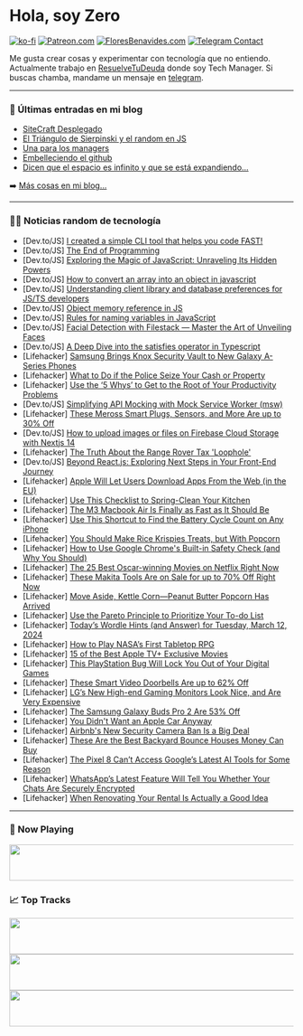 # Hola, soy Zero

[![ko-fi](https://ko-fi.com/img/githubbutton_sm.svg)](https://ko-fi.com/J3J4N0LUK)
[![Patreon.com](https://img.shields.io/endpoint.svg?url=https%3A%2F%2Fshieldsio-patreon.vercel.app%2Fapi%3Fusername%3Dzerodragon%26type%3Dpatrons&style=for-the-badge)](https://patreon.com/zerodragon)
[![FloresBenavides.com](https://img.shields.io/website?down_message=oops&label=MiBlog&style=for-the-badge&up_message=online&url=https%3A%2F%2Ffloresbenavides.com)](https://floresbenavides.com)
[![Telegram Contact](https://img.shields.io/badge/escr%C3%ADbeme-ZeroDragon-%2326A5E4?style=for-the-badge&logo=telegram)](https://t.me/zerodragon)

Me gusta crear cosas y experimentar con tecnología que no entiendo.
Actualmente trabajo en [ResuelveTuDeuda](http://github.com/resuelve) donde soy Tech Manager.
Si buscas chamba, mandame un mensaje en [telegram](https://t.me/zerodragon).

---

### 📕 Últimas entradas en mi blog
<!-- BLOG-POST-LIST:START -->
- [SiteCraft Desplegado](https://floresbenavides.com/sitecraft-desplegado/)
- [El Triángulo de Sierpinski y el random en JS](https://floresbenavides.com/el-triangulo-de-sierpinski-y-el-random-en-js/)
- [Una para los managers](https://floresbenavides.com/una-para-los-managers/)
- [Embelleciendo el github](https://floresbenavides.com/embelleciendo-el-github/)
- [Dicen que el espacio es infinito y que se está expandiendo…](https://floresbenavides.com/dicen-que-el-espacio-es-infinito-y-que-se-esta-expandiendo/)
<!-- BLOG-POST-LIST:END -->

➡️ [Más cosas en mi blog...](https://floresbenavides.com)

---

### 👨‍💻 Noticias random de tecnología
<!-- TECH-POSTS:START -->
- [Dev.to/JS] [I created a simple CLI tool that helps you code FAST!](https://dev.to/farouqaldori/i-created-a-simple-cli-tool-that-helps-you-code-fast-499j)
- [Dev.to/JS] [The End of Programming](https://dev.to/sufian/the-end-of-programming-3061)
- [Dev.to/JS] [Exploring the Magic of JavaScript: Unraveling Its Hidden Powers](https://dev.to/sarath_chandran/exploring-the-magic-of-javascript-unraveling-its-hidden-powers-29c)
- [Dev.to/JS] [How to convert an array into an object in javascript](https://dev.to/sarath_chandran/how-to-convert-an-array-into-an-object-in-javascript-3pgn)
- [Dev.to/JS] [Understanding client library and database preferences for JS/TS developers](https://dev.to/alexbevi/understanding-client-library-and-database-preferences-for-jsts-developers-j9o)
- [Dev.to/JS] [Object memory reference in JS](https://dev.to/pulimoodan/object-memory-reference-in-js-2ne7)
- [Dev.to/JS] [Rules for naming variables in JavaScript](https://dev.to/imashwani/rules-for-naming-variables-in-javascript-g54)
- [Dev.to/JS] [Facial Detection with Filestack — Master the Art of Unveiling Faces](https://dev.to/ideradevtools/facial-detection-with-filestack-master-the-art-of-unveiling-faces-4m16)
- [Dev.to/JS] [A Deep Dive into the satisfies operator in Typescript](https://dev.to/this-is-learning/a-deep-dive-into-the-satisfies-operator-in-typescript-1b3n)
- [Lifehacker] [Samsung Brings Knox Security Vault to New Galaxy A-Series Phones](https://lifehacker.com/tech/knox-security-added-to-samsungs-new-budget-phones)
- [Lifehacker] [What to Do if the Police Seize Your Cash or Property](https://lifehacker.com/home/what-you-can-do-if-the-police-seize-your-cash-or-property)
- [Lifehacker] [Use the ‘5 Whys’ to Get to the Root of Your Productivity Problems](https://lifehacker.com/work/the-5-whys-productivity-technique)
- [Dev.to/JS] [Simplifying API Mocking with Mock Service Worker &lpar;msw&rpar;](https://dev.to/andrewchaa/simplifying-api-mocking-with-mock-service-worker-msw-4o4j)
- [Lifehacker] [These Meross Smart Plugs, Sensors, and More Are up to 30% Off](https://lifehacker.com/tech/meross-smart-home-sale)
- [Dev.to/JS] [How to upload images or files on Firebase Cloud Storage with Nextjs 14](https://dev.to/thatanjan/how-to-upload-images-or-files-on-firebase-cloud-storage-with-nextjs-14-3dpf)
- [Lifehacker] [The Truth About the Range Rover Tax &#39;Loophole&#39;](https://lifehacker.com/money/range-rover-tax-loophole)
- [Dev.to/JS] [Beyond React.js: Exploring Next Steps in Your Front-End Journey](https://dev.to/visavadiyavrushik/beyond-reactjs-exploring-next-steps-in-your-front-end-journey-1e93)
- [Lifehacker] [Apple Will Let Users Download Apps From the Web &lpar;in the EU&rpar;](https://lifehacker.com/tech/apple-will-let-users-download-apps-from-the-web-in-the-eu)
- [Lifehacker] [Use This Checklist to Spring-Clean Your Kitchen](https://lifehacker.com/home/your-kitchen-cleaning-checklist)
- [Lifehacker] [The M3 Macbook Air Is Finally as Fast as It Should Be](https://lifehacker.com/tech/apples-base-macbook-air-is-finally-as-fast-as-it-should-be)
- [Lifehacker] [Use This Shortcut to Find the Battery Cycle Count on Any iPhone](https://lifehacker.com/tech/use-this-shortcut-find-the-battery-cycle-count-on-any-iphone)
- [Lifehacker] [You Should Make Rice Krispies Treats, but With Popcorn](https://lifehacker.com/food-drink/popcorn-rice-krispies-treats-recipe)
- [Lifehacker] [How to Use Google Chrome&#39;s Built-in Safety Check &lpar;and Why You Should&rpar;](https://lifehacker.com/tech/how-to-use-google-chrome-built-in-safety-check)
- [Lifehacker] [The 25 Best Oscar-winning Movies on Netflix Right Now](https://lifehacker.com/entertainment/best-oscar-winning-movies-netflix)
- [Lifehacker] [These Makita Tools Are on Sale for up to 70% Off Right Now](https://lifehacker.com/home/makita-tools-sale)
- [Lifehacker] [Move Aside, Kettle Corn—Peanut Butter Popcorn Has Arrived](https://lifehacker.com/food-drink/peanut-butter-popcorn-recipe)
- [Lifehacker] [Use the Pareto Principle to Prioritize Your To-do List](https://lifehacker.com/work/what-is-the-pareto-principle)
- [Lifehacker] [Today’s Wordle Hints &lpar;and Answer&rpar; for Tuesday, March 12, 2024](https://lifehacker.com/entertainment/wordle-hint-answer-today)
- [Lifehacker] [How to Play NASA’s First Tabletop RPG](https://lifehacker.com/entertainment/how-to-play-the-lost-universe-nasas-first-table-top-rpg)
- [Lifehacker] [15 of the Best Apple TV+ Exclusive Movies](https://lifehacker.com/entertainment/best-movies-on-apple-tv-plus)
- [Lifehacker] [This PlayStation Bug Will Lock You Out of Your Digital Games](https://lifehacker.com/entertainment/this-playstation-bug-locks-you-out-of-your-digital-games)
- [Lifehacker] [These Smart Video Doorbells Are up to 62% Off](https://lifehacker.com/tech/arlo-essential-video-doorbell-and-blink-outdoor-4-sale)
- [Lifehacker] [LG’s New High-end Gaming Monitors Look Nice, and Are Very Expensive](https://lifehacker.com/tech/lgs-new-ultragear-oled-gaming-monitors-release-date-and-price)
- [Lifehacker] [The Samsung Galaxy Buds Pro 2 Are 53% Off](https://lifehacker.com/tech/samsung-galaxy-buds-pro-2-sale)
- [Lifehacker] [You Didn&#39;t Want an Apple Car Anyway](https://lifehacker.com/tech/what-the-apple-car-looked-like)
- [Lifehacker] [Airbnb&#39;s New Security Camera Ban Is a Big Deal](https://lifehacker.com/tech/airbnbs-new-security-camera-ban)
- [Lifehacker] [These Are the Best Backyard Bounce Houses Money Can Buy](https://lifehacker.com/family/best-bounce-houses-for-kids)
- [Lifehacker] [The Pixel 8 Can’t Access Google’s Latest AI Tools for Some Reason](https://lifehacker.com/tech/pixel-8-wont-get-gemini-nano)
- [Lifehacker] [WhatsApp’s Latest Feature Will Tell You Whether Your Chats Are Securely Encrypted](https://lifehacker.com/tech/whatsapps-end-to-end-encryption-warning-feature)
- [Lifehacker] [When Renovating Your Rental Is Actually a Good Idea](https://lifehacker.com/money/benefits-of-renovating-your-rental)<!-- TECH-POSTS:END -->

---

### 🎵 Now Playing
<a href="https://spotify-now-playing-dun.vercel.app/now-playing?open"><img src="https://spotify-now-playing-dun.vercel.app/now-playing" width="540" height="64"></a>

### 📈 Top Tracks
<a href="https://spotify-now-playing-dun.vercel.app/top-tracks?i=1&open"><img src="https://spotify-now-playing-dun.vercel.app/top-tracks?i=1" width="540" height="64"></a>
<a href="https://spotify-now-playing-dun.vercel.app/top-tracks?i=2&open"><img src="https://spotify-now-playing-dun.vercel.app/top-tracks?i=2" width="540" height="64"></a>
<a href="https://spotify-now-playing-dun.vercel.app/top-tracks?i=3&open"><img src="https://spotify-now-playing-dun.vercel.app/top-tracks?i=3" width="540" height="64"></a>
